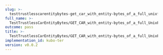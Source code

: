 ```yaml
---
slug: >-
  testtrustlesscarentitybytes-get_car_with_entity-bytes_of_a_full_unixfs_file_(accept_header)-header_content-type
full_name: >-
  TestTrustlessCarEntityBytes/GET_CAR_with_entity-bytes_of_a_full_UnixFS_file_(Accept_Header)/Header_Content-Type
outcome: pass
title: >-
  TestTrustlessCarEntityBytes/GET_CAR_with_entity-bytes_of_a_full_UnixFS_file_(Accept_Header)/Header_Content-Type
implementation_id: kubo-ter
version: v0.0.2
---
```


